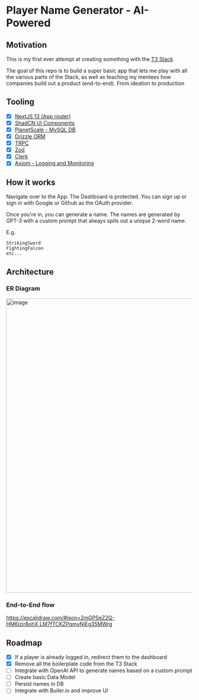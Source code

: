 # Player Name Generator - AI-Powered

## Motivation

This is my first ever attempt at creating something with the [T3 Stack](https://create.t3.gg/)

The goal of this repo is to build a super basic app that lets me play with all the various parts of the Stack,
as well as teaching my mentees how companies build out a product (end-to-end). From ideation to production

## Tooling

- [x] [NextJS 13 (App router)](https://nextjs.org/docs)
- [x] [ShadCN UI Components](https://ui.shadcn.com/)
- [x] [PlanetScale - MySQL DB](https://planetscale.com/)
- [x] [Drizzle ORM](https://orm.drizzle.team/)
- [x] [TRPC](https://trpc.io/)
- [x] [Zod](https://github.com/colinhacks/zod)
- [x] [Clerk](https://clerk.com/)
- [x] [Axiom - Logging and Monitoring](https://axiom.co/)

## How it works

Navigate over to the App. The Dashboard is protected. You can sign up or sign in with Google or Github as the OAuth provider.

Once you're in, you can generate a name. The names are generated by GPT-3 with a custom prompt that always spits out a unique 2-word name.

E.g.

```
StrikingSword
FightingFalcon
etc...
```

## Architecture

### ER Diagram

<img width="792" alt="image" src="https://github.com/ObaidUr-Rahmaan/player-name-pro/assets/33055080/5721a3ab-e431-4692-a95e-9f7c74ed357a">

### End-to-End flow

https://excalidraw.com/#json=2mGPSeZ2Q-HM6izir8ohX,LM7fTCKZPqmvNjEg35MWrg

## Roadmap

- [x] If a player is already logged in, redirect them to the dashboard
- [x] Remove all the boilerplate code from the T3 Stack
- [ ] Integrate with OpenAI API to generate names based on a custom prompt
- [ ] Create basic Data Model
- [ ] Persist names in DB
- [ ] Integrate with Builer.io and improve UI
